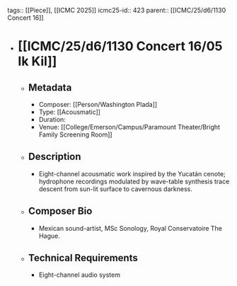 tags:: [[Piece]], [[ICMC 2025]]
icmc25-id:: 423
parent:: [[ICMC/25/d6/1130 Concert 16]]

- # [[ICMC/25/d6/1130 Concert 16/05 Ik Kil]]
	- ## Metadata
		- Composer: [[Person/Washington Plada]]
		- Type: [[Acousmatic]]
		- Duration: 
		- Venue: [[College/Emerson/Campus/Paramount Theater/Bright Family Screening Room]]
	- ## Description
		- Eight-channel acousmatic work inspired by the Yucatán cenote; hydrophone recordings modulated by wave-table synthesis trace descent from sun-lit surface to cavernous darkness.
	- ## Composer Bio
		- Mexican sound-artist, MSc Sonology, Royal Conservatoire The Hague.
	- ## Technical Requirements
		- Eight-channel audio system 